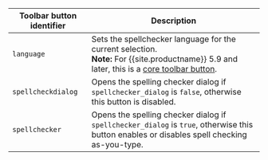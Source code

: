| Toolbar button identifier | Description                                                                                                                                                                            |
|---------------------------|----------------------------------------------------------------------------------------------------------------------------------------------------------------------------------------|
| `language`                | Sets the spellchecker language for the current selection. <br /> **Note:** For {{site.productname}} 5.9 and later, this is a [core toolbar button]({{site.baseurl}}/advanced/available-toolbar-buttons/#thecoretoolbarbuttons). |
| `spellcheckdialog`        | Opens the spelling checker dialog if `spellchecker_dialog` is `false`, otherwise this button is disabled.                                                                              |
| `spellchecker`            | Opens the spelling checker dialog if `spellchecker_dialog` is `true`, otherwise this button enables or disables spell checking as-you-type.                                            |
